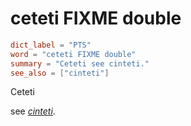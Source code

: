 # ceteti FIXME double

``` toml
dict_label = "PTS"
word = "ceteti FIXME double"
summary = "Ceteti see cinteti."
see_also = ["cinteti"]
```

Ceteti

see *[cinteti](cinteti.md)*.

